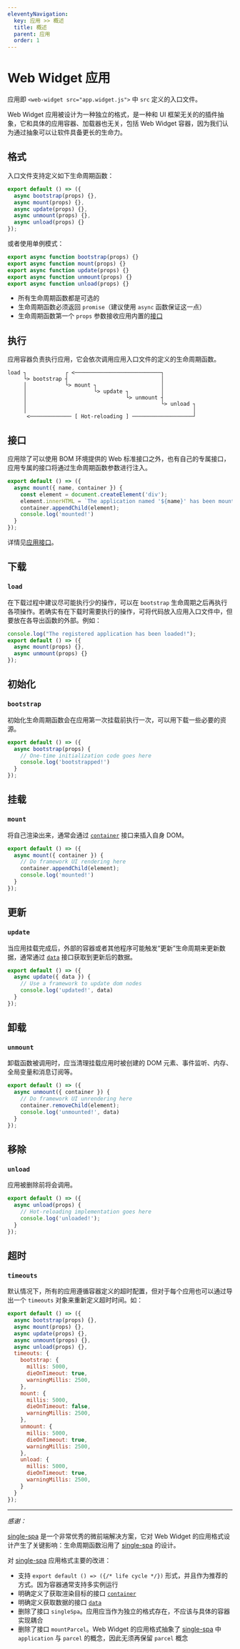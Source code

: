 ```yaml
---
eleventyNavigation:
  key: 应用 >> 概述
  title: 概述
  parent: 应用
  order: 1
---
```


# Web Widget 应用

应用即 `<web-widget src="app.widget.js">` 中 `src` 定义的入口文件。

Web Widget 应用被设计为一种独立的格式，是一种和 UI 框架无关的的插件抽象，它和具体的应用容器、加载器也无关，包括 Web Widget 容器，因为我们认为通过抽象可以让软件具备更长的生命力。

## 格式

入口文件支持定义如下生命周期函数：

```js
export default () => ({
  async bootstrap(props) {},
  async mount(props) {},
  async update(props) {},
  async unmount(props) {},
  async unload(props) {}
});
```

或者使用单例模式：

```js
export async function bootstrap(props) {}
export async function mount(props) {}
export async function update(props) {}
export async function unmount(props) {}
export async function unload(props) {}
```

* 所有生命周期函数都是可选的
* 生命周期函数必须返回 `promise`（建议使用 `async` 函数保证这一点）
* 生命周期函数第一个 `props` 参数接收应用内置的[接口](./interface.md)

## 执行

应用容器负责执行应用，它会依次调用应用入口文件的定义的生命周期函数。

```
load ┐            ┌ <───────────────────────────┐
     └> bootstrap ┤                             │
     │            └> mount ┐                    │
     │                     └> update ┐          │
     │                               └> unmount ┤
     │                                          └> unload ┐
     │                                                    │
      <───────────── [ Hot-reloading ] ───────────────────┘
```

## 接口

应用除了可以使用 BOM 环境提供的 Web 标准接口之外，也有自己的专属接口，应用专属的接口将通过生命周期函数参数进行注入。

```js
export default () => ({
  async mount({ name, container }) {
    const element = document.createElement('div');
    element.innerHTML = `The application named '${name}' has been mounted`;
    container.appendChild(element);
    console.log('mounted!')
  }
});
```

详情见[应用接口](./interface.md)。

## 下载

### `load`

在下载过程中建议尽可能执行少的操作，可以在 `bootstrap` 生命周期之后再执行各项操作。若确实有在下载时需要执行的操作，可将代码放入应用入口文件中，但要放在各导出函数的外部。例如：

```js
console.log("The registered application has been loaded!");
export default () => ({
  async mount(props) {},
  async unmount(props) {}
});
```

## 初始化

### `bootstrap`

初始化生命周期函数会在应用第一次挂载前执行一次，可以用下载一些必要的资源。

```js
export default () => ({
  async bootstrap(props) {
    // One-time initialization code goes here
    console.log('bootstrapped!')
  }
});
```

## 挂载

### `mount`

将自己渲染出来，通常会通过 [`container`](./interface.md#container) 接口来插入自身 DOM。

```js
export default () => ({
  async mount({ container }) {
    // Do framework UI rendering here
    container.appendChild(element);
    console.log('mounted!')
  }
});
```

## 更新

### `update`

当应用挂载完成后，外部的容器或者其他程序可能触发“更新”生命周期来更新数据，通常通过 [`data`](./interface.md#data) 接口获取到更新后的数据。

```js
export default () => ({
  async update({ data }) {
    // Use a framework to update dom nodes
    console.log('updated!', data)
  }
});
```

## 卸载

### `unmount`

卸载函数被调用时，应当清理挂载应用时被创建的 DOM 元素、事件监听、内存、全局变量和消息订阅等。

```js
export default () => ({
  async unmount({ container }) {
    // Do framework UI unrendering here
    container.removeChild(element);
    console.log('unmounted!', data)
  }
});
```

## 移除

### `unload`

应用被删除前将会调用。

```js
export default () => ({
  async unload(props) {
    // Hot-reloading implementation goes here
    console.log('unloaded!');
  }
});
```

## 超时

### `timeouts`

默认情况下，所有的应用遵循容器定义的超时配置，但对于每个应用也可以通过导出一个 `timeouts` 对象来重新定义超时时间。如：

```js
export default () => ({
  async bootstrap(props) {},
  async mount(props) {},
  async update(props) {},
  async unmount(props) {},
  async unload(props) {},
  timeouts: {
    bootstrap: {
      millis: 5000,
      dieOnTimeout: true,
      warningMillis: 2500,
    },
    mount: {
      millis: 5000,
      dieOnTimeout: false,
      warningMillis: 2500,
    },
    unmount: {
      millis: 5000,
      dieOnTimeout: true,
      warningMillis: 2500,
    },
    unload: {
      millis: 5000,
      dieOnTimeout: true,
      warningMillis: 2500,
    }
  }
});
```

----------

*感谢：*

[single-spa](https://single-spa.js.org/) 是一个非常优秀的微前端解决方案，它对 Web Widget 的应用格式设计产生了关键影响：生命周期函数沿用了 [single-spa](https://single-spa.js.org/) 的设计。

对 [single-spa](https://single-spa.js.org/) 应用格式主要的改进：

* 支持 `export default () => ({/* life cycle */})` 形式，并且作为推荐的方式。因为容器通常支持多实例运行
* 明确定义了获取渲染目标的接口 [`container`](./interface.md#container)
* 明确定义获取数据的接口 [`data`](./interface.md#data)
* 删除了接口 `singleSpa`。应用应当作为独立的格式存在，不应该与具体的容器实现耦合
* 删除了接口 `mountParcel`。Web Widget 的应用格式抽象了 [single-spa](https://single-spa.js.org/) 中 `application` 与 `parcel` 的概念，因此无须再保留 `parcel` 概念

